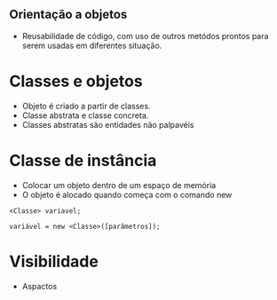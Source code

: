 ## Orientação a objetos

* Reusabilidade de código, com uso de outros metódos prontos para serem usadas em diferentes situação.

# Classes e objetos

* Objeto é criado a partir de classes.
* Classe abstrata e classe concreta.
* Classes abstratas são entidades não palpavéis
# Classe de instância
* Colocar um objeto dentro de um espaço de memória
* O objeto é alocado quando começa com o comando new
```
<Classe> variavel;

variável = new <Classe>([parâmetros]);
```
# Visibilidade

* Aspactos

